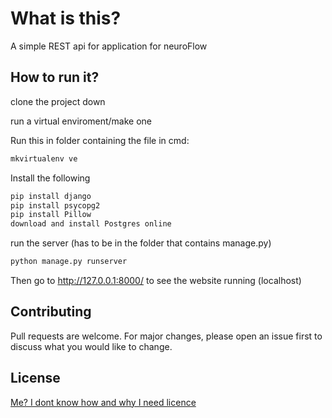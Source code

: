 # What is this?

A simple REST api for application for neuroFlow

## How to run it?
clone the project down

run a virtual enviroment/make one

Run this in folder containing the file in cmd:
```bash
mkvirtualenv ve
```

Install the following
```bash
pip install django
pip install psycopg2
pip install Pillow
download and install Postgres online
```

run the server (has to be in the folder that contains manage.py)
```bash
python manage.py runserver
```
Then go to http://127.0.0.1:8000/ to see the website running (localhost)

## Contributing
Pull requests are welcome. For major changes, please open an issue first to discuss what you would like to change.

## License
[Me? I dont know how and why I need licence](https://www.youtube.com/watch?v=dQw4w9WgXcQ)